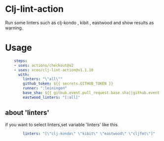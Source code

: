# Clj-lint-action

Run some linters such as clj-kondo , kibit , eastwood and show results as warning.

# Usage

```yaml
    steps:
    - uses: actions/checkout@v2
    - uses: xcoo/clj-lint-action@v1.1.10
      with:
        linters: "\"all\""
        github_token: ${{ secrets.GITHUB_TOKEN }}
        runner: ":leiningen"
        base_sha: ${{ github.event.pull_request.base.sha||github.event.before }}
        eastwood_linters: "[:all]"
```

## about 'linters'

if you want to select linters,set variable 'linters' like this.

```yaml
        linters: "[\"clj-kondo\" \"kibit\" \"eastwood\" \"cljfmt\"]"
```
